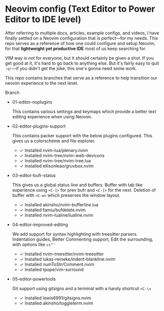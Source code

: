 # Neovim config (Text Editor to Power Editor to IDE level)

After referring to multiple docs, articles, example configs, and videos, I have finally settled on a Neovim configuration that is perfect—for my needs.
This repo serves as a reference of how one could configure and setup Neovim, for that **lightweight yet productive IDE** most of us keep searching for.

VIM way is not for everyone, but it should certainly be given a shot. If you get good at it, it's hard to go back to anything else.
But it's fairly easy to quit `:q!`—if you didn't get the joke, this one's gonna need some work.

This repo contains branches that serve as a reference to help transition our neovim experience to the next level.

Branch
- 01-editor-noplugins

  This contains various settings and keymaps which provide a better text editing experience when using Neovim.

- 02-editor-plugins-support

  This contains packer support with the below plugins configured. This gives us a colorscheme and file explorer.
  
  - ✓ Installed nvim-lua/plenary.nvim
  - ✓ Installed nvim-tree/nvim-web-devicons
  - ✓ Installed nvim-tree/nvim-tree.lua
  - ✓ Installed ellisonleao/gruvbox.nvim

- 03-editor-bufr-status

  This gives us a global status line and buffers. Buffer with tab like experience using `<C-[>` for prev bufr and `<C-]>` for the next.
  Deletion of buffer with `<C-w>` which preserves the window layout.
  
  - ✓ Installed akinsho/nvim-bufferline.lua
  - ✓ Installed famiu/bufdelete.nvim
  - ✓ Installed nvim-lualine/lualine.nvim

- 04-editor-improved-editing

  We add support for syntax highlighting with treesitter parsers. Indentation guides, Better Commenting support, Edit the surrounding, with options like `cs"'`
  
  - ✓ Installed nvim-treesitter/nvim-treesitter
  - ✓ Installed lukas-reineke/indent-blankline.nvim
  - ✓ Installed numToStr/Comment.nvim
  - ✓ Installed tpope/vim-surround

- 05-editor-powertools

  Git support using gitsigns and a terminal with a handy shortcut `<C-\>`
  
  - ✓ Installed lewis6991/gitsigns.nvim
  - ✓ Installed akinsho/toggleterm.nvim